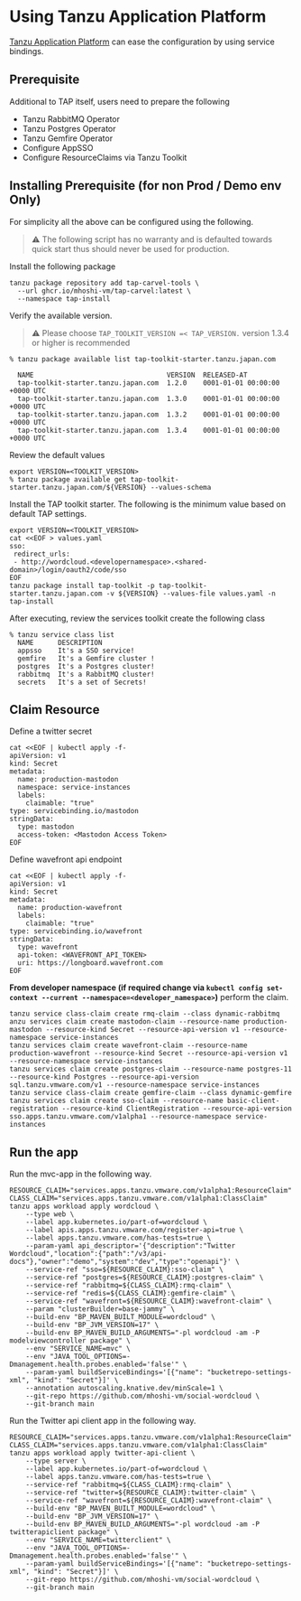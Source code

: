 # Using Tanzu Application Platform 
[Tanzu Application Platform](https://tanzu.vmware.com/application-platform) can ease the configuration by using service bindings.

## Prerequisite

Additional to TAP itself, users need to prepare the following
- Tanzu RabbitMQ Operator
- Tanzu Postgres Operator
- Tanzu Gemfire Operator
- Configure AppSSO
- Configure ResourceClaims via Tanzu Toolkit

## Installing Prerequisite (for non Prod / Demo env Only)

For simplicity all the above can be configured using the following.

> :warning: The following script has no warranty and is defaulted towards quick start thus should never be used for production.

Install the following package

```
tanzu package repository add tap-carvel-tools \
  --url ghcr.io/mhoshi-vm/tap-carvel:latest \
  --namespace tap-install
```

Verify the available version. 
> :warning: Please choose `TAP_TOOLKIT_VERSION =< TAP_VERSION.` version 1.3.4 or higher is recommended

```
% tanzu package available list tap-toolkit-starter.tanzu.japan.com

  NAME                                 VERSION  RELEASED-AT
  tap-toolkit-starter.tanzu.japan.com  1.2.0    0001-01-01 00:00:00 +0000 UTC
  tap-toolkit-starter.tanzu.japan.com  1.3.0    0001-01-01 00:00:00 +0000 UTC
  tap-toolkit-starter.tanzu.japan.com  1.3.2    0001-01-01 00:00:00 +0000 UTC
  tap-toolkit-starter.tanzu.japan.com  1.3.4    0001-01-01 00:00:00 +0000 UTC
```

Review the default values

```
export VERSION=<TOOLKIT_VERSION>
% tanzu package available get tap-toolkit-starter.tanzu.japan.com/${VERSION} --values-schema
```


Install the TAP toolkit starter. The following is the minimum value based on default TAP settings.

```
export VERSION=<TOOLKIT_VERSION>
cat <<EOF > values.yaml
sso:
 redirect_urls:
 - http://wordcloud.<developernamespace>.<shared-domain>/login/oauth2/code/sso
EOF
tanzu package install tap-toolkit -p tap-toolkit-starter.tanzu.japan.com -v ${VERSION} --values-file values.yaml -n tap-install
```

After executing, review the services toolkit create the following class

```
% tanzu service class list
  NAME      DESCRIPTION
  appsso    It's a SSO service!
  gemfire   It's a Gemfire cluster !
  postgres  It's a Postgres cluster!
  rabbitmq  It's a RabbitMQ cluster!
  secrets   It's a set of Secrets!
```

## Claim Resource

Define a twitter secret

```
cat <<EOF | kubectl apply -f-
apiVersion: v1
kind: Secret
metadata:
  name: production-mastodon
  namespace: service-instances
  labels:
    claimable: "true"
type: servicebinding.io/mastodon
stringData:
  type: mastodon
  access-token: <Mastodon Access Token>
EOF
```

Define wavefront api endpoint

```
cat <<EOF | kubectl apply -f-
apiVersion: v1
kind: Secret
metadata:
  name: production-wavefront
  labels:
    claimable: "true"
type: servicebinding.io/wavefront
stringData:
  type: wavefront
  api-token: <WAVEFRONT_API_TOKEN>
  uri: https://longboard.wavefront.com
EOF
```

**From developer namespace (if required change via `kubectl config set-context --current --namespace=<developer_namespace>`)** perform the claim.  
```
tanzu service class-claim create rmq-claim --class dynamic-rabbitmq
anzu services claim create mastodon-claim --resource-name production-mastodon --resource-kind Secret --resource-api-version v1 --resource-namespace service-instances
tanzu services claim create wavefront-claim --resource-name production-wavefront --resource-kind Secret --resource-api-version v1 --resource-namespace service-instances
tanzu services claim create postgres-claim --resource-name postgres-11 --resource-kind Postgres --resource-api-version sql.tanzu.vmware.com/v1 --resource-namespace service-instances
tanzu service class-claim create gemfire-claim --class dynamic-gemfire
tanzu services claim create sso-claim --resource-name basic-client-registration --resource-kind ClientRegistration --resource-api-version sso.apps.tanzu.vmware.com/v1alpha1 --resource-namespace service-instances
```

## Run the app


Run the mvc-app in the following way.

```
RESOURCE_CLAIM="services.apps.tanzu.vmware.com/v1alpha1:ResourceClaim"
CLASS_CLAIM="services.apps.tanzu.vmware.com/v1alpha1:ClassClaim"
tanzu apps workload apply wordcloud \
    --type web \
    --label app.kubernetes.io/part-of=wordcloud \
    --label apis.apps.tanzu.vmware.com/register-api=true \
    --label apps.tanzu.vmware.com/has-tests=true \
    --param-yaml api_descriptor='{"description":"Twitter Wordcloud","location":{"path":"/v3/api-docs"},"owner":"demo","system":"dev","type":"openapi"}' \
    --service-ref "sso=${RESOURCE_CLAIM}:sso-claim" \
    --service-ref "postgres=${RESOURCE_CLAIM}:postgres-claim" \
    --service-ref "rabbitmq=${CLASS_CLAIM}:rmq-claim" \
    --service-ref "redis=${CLASS_CLAIM}:gemfire-claim" \
    --service-ref "wavefront=${RESOURCE_CLAIM}:wavefront-claim" \
    --param "clusterBuilder=base-jammy" \
    --build-env "BP_MAVEN_BUILT_MODULE=wordcloud" \
    --build-env "BP_JVM_VERSION=17" \
    --build-env BP_MAVEN_BUILD_ARGUMENTS="-pl wordcloud -am -P modelviewcontroller package" \
    --env "SERVICE_NAME=mvc" \
    --env "JAVA_TOOL_OPTIONS=-Dmanagement.health.probes.enabled='false'" \
    --param-yaml buildServiceBindings='[{"name": "bucketrepo-settings-xml", "kind": "Secret"}]' \
    --annotation autoscaling.knative.dev/minScale=1 \
    --git-repo https://github.com/mhoshi-vm/social-wordcloud \
    --git-branch main
```

Run the Twitter api client app in the following way.

```
RESOURCE_CLAIM="services.apps.tanzu.vmware.com/v1alpha1:ResourceClaim"
CLASS_CLAIM="services.apps.tanzu.vmware.com/v1alpha1:ClassClaim"
tanzu apps workload apply twitter-api-client \
    --type server \
    --label app.kubernetes.io/part-of=wordcloud \
    --label apps.tanzu.vmware.com/has-tests=true \
    --service-ref "rabbitmq=${CLASS_CLAIM}:rmq-claim" \
    --service-ref "twitter=${RESOURCE_CLAIM}:twitter-claim" \
    --service-ref "wavefront=${RESOURCE_CLAIM}:wavefront-claim" \
    --build-env "BP_MAVEN_BUILT_MODULE=wordcloud" \
    --build-env "BP_JVM_VERSION=17" \
    --build-env BP_MAVEN_BUILD_ARGUMENTS="-pl wordcloud -am -P twitterapiclient package" \
    --env "SERVICE_NAME=twitterclient" \
    --env "JAVA_TOOL_OPTIONS=-Dmanagement.health.probes.enabled='false'" \
    --param-yaml buildServiceBindings='[{"name": "bucketrepo-settings-xml", "kind": "Secret"}]' \
    --git-repo https://github.com/mhoshi-vm/social-wordcloud \
    --git-branch main
```
